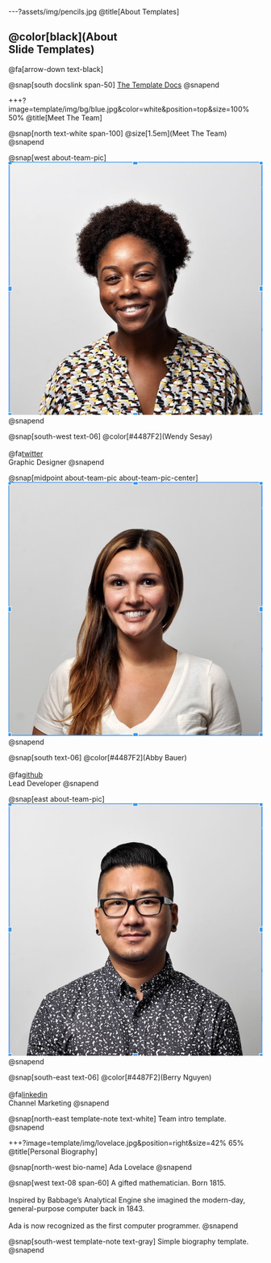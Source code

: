 ---?assets/img/pencils.jpg
@title[About Templates]

## @color[black](About<br>Slide Templates)

@fa[arrow-down text-black]

@snap[south docslink span-50]
[The Template Docs](https://gitpitch.com/docs/the-template)
@snapend


+++?image=template/img/bg/blue.jpg&color=white&position=top&size=100% 50%
@title[Meet The Team]

@snap[north text-white span-100]
@size[1.5em](Meet The Team)
@snapend

@snap[west about-team-pic]
![WENDY](template/img/profile/wendy.jpg)
@snapend

@snap[south-west text-06]
@color[#4487F2](Wendy Sesay)
<br><br>
@fa[twitter](wendy)
<br>
Graphic Designer
@snapend

@snap[midpoint about-team-pic about-team-pic-center]
![ABBY](template/img/profile/abby.jpg)
@snapend

@snap[south text-06]
@color[#4487F2](Abby Bauer)
<br><br>
@fa[github](abbycode)
<br>
Lead Developer
@snapend

@snap[east about-team-pic]
![BERRY](template/img/profile/berry.jpg)
@snapend

@snap[south-east text-06]
@color[#4487F2](Berry Nguyen)
<br><br>
@fa[linkedin](berryngu)
<br>
Channel Marketing
@snapend

@snap[north-east template-note text-white]
Team intro template.
@snapend

+++?image=template/img/lovelace.jpg&position=right&size=42% 65%
@title[Personal Biography]

@snap[north-west bio-name]
Ada Lovelace
@snapend

@snap[west text-08 span-60]
A gifted mathematician. Born 1815.
<br><br>
Inspired by Babbage’s Analytical Engine she imagined the modern-day, general-purpose computer back in 1843.<br><br>Ada is now recognized as the first computer programmer.
@snapend

@snap[south-west template-note text-gray]
Simple biography template.
@snapend
